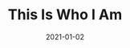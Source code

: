 ---
title: This Is Who I Am
playwright: Amir Nizar Zuabi
director: Evren Odcikin
theatre: A.R.T., PlayCo and Woolly Mammoth Theatre Company, American Repertory Theater, Guthrie Theater, and Oregon Shakespeare Festival
date: 2021-01-02
online: yes
---